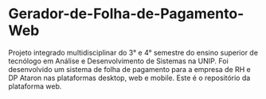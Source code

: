 # Gerador-de-Folha-de-Pagamento-Web

Projeto integrado multidisciplinar do 3° e 4° semestre do ensino superior de tecnólogo em Análise e Desenvolvimento de Sistemas na UNIP. Foi desenvolvido um sistema de folha de pagamento para a empresa de RH e DP Ataron nas plataformas desktop, web e mobile. Este é o repositório da plataforma web.
